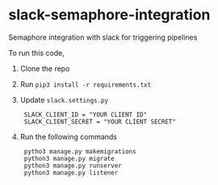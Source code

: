 # slack-semaphore-integration

Semaphore integration with slack for triggering pipelines 

To run this code,

1. Clone the repo
2. Run `pip3 install -r requirements.txt`
3. Update `slack.settings.py`


        SLACK_CLIENT_ID = "YOUR CLIENT ID"
        SLACK_CLIENT_SECRET = "YOUR CLIENT SECRET"

4. Run the following commands


        pytho3 manage.py makemigrations
        python3 manage.py migrate
        python3 manage.py runserver
        python3 manage.py listener
